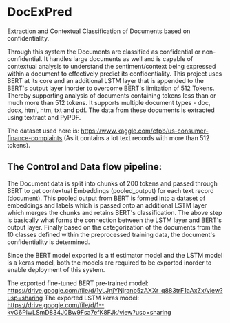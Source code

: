 # DocExPred
Extraction and Contextual Classification of Documents based on confidentiality.

Through this system the Documents are classified as confidential or non-confidential.
It handles large documents as well and is capable of contextual analysis to understand the sentiment/context being expressed within a document to effectively predict its confidentiality.
This project uses BERT at its core and an additional LSTM layer that is appended to the BERT's output layer inorder to overcome BERT's limitation of 512 Tokens. Thereby supporting analysis of documents containing tokens less than or much more than 512 tokens.
It supports multiple document types - doc, docx, html, htm, txt and pdf. 
The data from these documents is extracted using textract and PyPDF.

The dataset used here is: https://www.kaggle.com/cfpb/us-consumer-finance-complaints
(As it contains a lot text records with more than 512 tokens).

## The Control and Data flow pipeline:

The Document data is split into chunks of 200 tokens and passed through BERT to get contextual Embeddings (pooled_output) for each text record (document).
This pooled output from BERT is formed into a dataset of embeddings and labels which is passed onto an additional LSTM layer which merges the chunks and retains BERT's classification.
The above step is basically what forms the connection between the LSTM layer and BERT's output layer.
Finally based on the categorization of the documents from the 10 classes defined within the preprocessed training data, the document's confidentiality is determined. 

Since the BERT model exported is a tf estimator model and the LSTM model is a keras model, both the models are required to be exported inorder to enable deployment of this system.

The exported fine-tuned BERT pre-trained model: https://drive.google.com/file/d/1yLJnjYNjranb5zAXXr_q883trF1aAxZx/view?usp=sharing
The exported LSTM keras model: https://drive.google.com/file/d/1--kvG6PlwLSmD834J0Bw9Fsa7efK8FJk/view?usp=sharing
